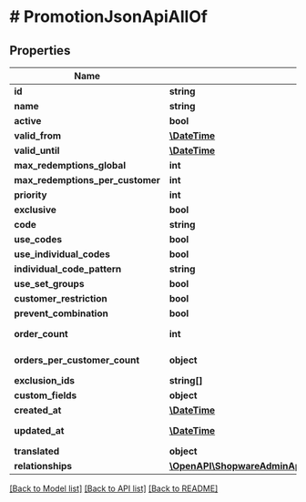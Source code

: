 # # PromotionJsonApiAllOf

## Properties

Name | Type | Description | Notes
------------ | ------------- | ------------- | -------------
**id** | **string** |  | [optional]
**name** | **string** |  |
**active** | **bool** |  |
**valid_from** | [**\DateTime**](\DateTime.md) |  | [optional]
**valid_until** | [**\DateTime**](\DateTime.md) |  | [optional]
**max_redemptions_global** | **int** |  | [optional]
**max_redemptions_per_customer** | **int** |  | [optional]
**priority** | **int** |  |
**exclusive** | **bool** |  |
**code** | **string** |  | [optional]
**use_codes** | **bool** |  |
**use_individual_codes** | **bool** |  |
**individual_code_pattern** | **string** |  | [optional]
**use_set_groups** | **bool** |  |
**customer_restriction** | **bool** |  | [optional]
**prevent_combination** | **bool** |  |
**order_count** | **int** |  | [optional] [readonly]
**orders_per_customer_count** | **object** |  | [optional] [readonly]
**exclusion_ids** | **string[]** |  | [optional]
**custom_fields** | **object** |  | [optional]
**created_at** | [**\DateTime**](\DateTime.md) |  | [readonly]
**updated_at** | [**\DateTime**](\DateTime.md) |  | [optional] [readonly]
**translated** | **object** |  | [optional]
**relationships** | [**\OpenAPI\ShopwareAdminApiClient\Model\PromotionJsonApiAllOfRelationships**](PromotionJsonApiAllOfRelationships.md) |  | [optional]

[[Back to Model list]](../../README.md#models) [[Back to API list]](../../README.md#endpoints) [[Back to README]](../../README.md)
